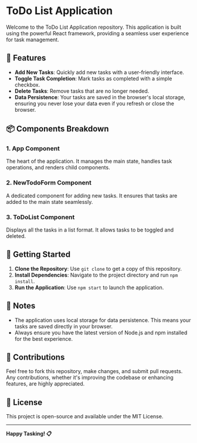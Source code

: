# ToDo List Application

Welcome to the ToDo List Application repository. This application is built using the powerful React framework, providing a seamless user experience for task management.

## 🌟 Features

- **Add New Tasks**: Quickly add new tasks with a user-friendly interface.
- **Toggle Task Completion**: Mark tasks as completed with a simple checkbox.
- **Delete Tasks**: Remove tasks that are no longer needed.
- **Data Persistence**: Your tasks are saved in the browser's local storage, ensuring you never lose your data even if you refresh or close the browser.

## 📦 Components Breakdown

### 1. App Component

The heart of the application. It manages the main state, handles task operations, and renders child components.

### 2. NewTodoForm Component

A dedicated component for adding new tasks. It ensures that tasks are added to the main state seamlessly.

### 3. ToDoList Component

Displays all the tasks in a list format. It allows tasks to be toggled and deleted.

## 🚀 Getting Started

1. **Clone the Repository**: Use `git clone` to get a copy of this repository.
2. **Install Dependencies**: Navigate to the project directory and run `npm install`.
3. **Run the Application**: Use `npm start` to launch the application.

## 📝 Notes

- The application uses local storage for data persistence. This means your tasks are saved directly in your browser.
- Always ensure you have the latest version of Node.js and npm installed for the best experience.

## 🙏 Contributions

Feel free to fork this repository, make changes, and submit pull requests. Any contributions, whether it's improving the codebase or enhancing features, are highly appreciated.

## 📜 License

This project is open-source and available under the MIT License.

---

**Happy Tasking! 📋**
